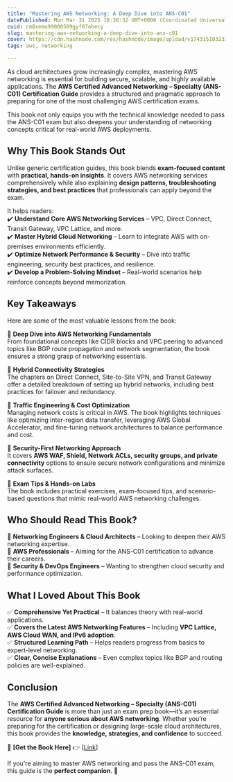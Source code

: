 ```yaml
---
title: "Mastering AWS Networking: A Deep Dive into ANS-C01"
datePublished: Mon Mar 31 2025 18:30:32 GMT+0000 (Coordinated Universal Time)
cuid: cm8xemu99000509gyf87ohecy
slug: mastering-aws-networking-a-deep-dive-into-ans-c01
cover: https://cdn.hashnode.com/res/hashnode/image/upload/v1743151032331/83537396-9d21-406d-a615-1ac0417a8e57.png
tags: aws, networking

---
```


As cloud architectures grow increasingly complex, mastering AWS networking is essential for building secure, scalable, and highly available applications. The **AWS Certified Advanced Networking – Specialty (ANS-C01) Certification Guide** provides a structured and pragmatic approach to preparing for one of the most challenging AWS certification exams.

This book not only equips you with the technical knowledge needed to pass the ANS-C01 exam but also deepens your understanding of networking concepts critical for real-world AWS deployments.

## **Why This Book Stands Out**

Unlike generic certification guides, this book blends **exam-focused content** with **practical, hands-on insights**. It covers AWS networking services comprehensively while also explaining **design patterns, troubleshooting strategies, and best practices** that professionals can apply beyond the exam.

It helps readers:  
✔️ **Understand Core AWS Networking Services** – VPC, Direct Connect, Transit Gateway, VPC Lattice, and more.  
✔️ **Master Hybrid Cloud Networking** – Learn to integrate AWS with on-premises environments efficiently.  
✔️ **Optimize Network Performance & Security** – Dive into traffic engineering, security best practices, and resilience.  
✔️ **Develop a Problem-Solving Mindset** – Real-world scenarios help reinforce concepts beyond memorization.

## **Key Takeaways**

Here are some of the most valuable lessons from the book:

🔹 **Deep Dive into AWS Networking Fundamentals**  
From foundational concepts like CIDR blocks and VPC peering to advanced topics like BGP route propagation and network segmentation, the book ensures a strong grasp of networking essentials.

🔹 **Hybrid Connectivity Strategies**  
The chapters on Direct Connect, Site-to-Site VPN, and Transit Gateway offer a detailed breakdown of setting up hybrid networks, including best practices for failover and redundancy.

🔹 **Traffic Engineering & Cost Optimization**  
Managing network costs is critical in AWS. The book highlights techniques like optimizing inter-region data transfer, leveraging AWS Global Accelerator, and fine-tuning network architectures to balance performance and cost.

🔹 **Security-First Networking Approach**  
It covers **AWS WAF, Shield, Network ACLs, security groups, and private connectivity** options to ensure secure network configurations and minimize attack surfaces.

🔹 **Exam Tips & Hands-on Labs**  
The book includes practical exercises, exam-focused tips, and scenario-based questions that mimic real-world AWS networking challenges.

## **Who Should Read This Book?**

📌 **Networking Engineers & Cloud Architects** – Looking to deepen their AWS networking expertise.  
📌 **AWS Professionals** – Aiming for the ANS-C01 certification to advance their careers.  
📌 **Security & DevOps Engineers** – Wanting to strengthen cloud security and performance optimization.

## **What I Loved About This Book**

✅ **Comprehensive Yet Practical** – It balances theory with real-world applications.  
✅ **Covers the Latest AWS Networking Features** – Including **VPC Lattice, AWS Cloud WAN, and IPv6 adoption**.  
✅ **Structured Learning Path** – Helps readers progress from basics to expert-level networking.  
✅ **Clear, Concise Explanations** – Even complex topics like BGP and routing policies are well-explained.

## **Conclusion**

The **AWS Certified Advanced Networking – Specialty (ANS-C01) Certification Guide** is more than just an exam prep book—it’s an essential resource for **anyone serious about AWS networking**. Whether you’re preparing for the certification or designing large-scale cloud architectures, this book provides the **knowledge, strategies, and confidence** to succeed.

📖 **\[Get the Book Here\]** 👉 \[[Link](https://www.packtpub.com/en-in/product/aws-certified-advanced-networking-specialty-ans-c01-certification-guide-9781835080832)\]

If you're aiming to master AWS networking and pass the ANS-C01 exam, this guide is the **perfect companion**. 🚀